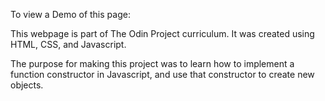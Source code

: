 To view a Demo of this page:

This webpage is part of The Odin Project curriculum. It was created using HTML, CSS, and Javascript.

The purpose for making this project was to learn how to implement a function constructor in Javascript, and use that constructor to create new objects. 